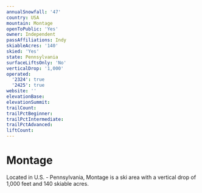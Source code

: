 ```yaml
---
annualSnowfall: '47'
country: USA
mountain: Montage
openToPublic: 'Yes'
owner: Independent
passAffiliations: Indy
skiableAcres: '140'
skied: 'Yes'
state: Pennsylvania
surfaceLiftsOnly: 'No'
verticalDrop: '1,000'
operated:
  '2324': true
  '2425': true
website: ''
elevationBase:
elevationSummit:
trailCount:
trailPctBeginner:
trailPctIntermediate:
trailPctAdvanced:
liftCount:
---
```



# Montage

Located in U.S. - Pennsylvania, Montage is a ski area with a vertical drop of 1,000 feet and 140 skiable acres.
